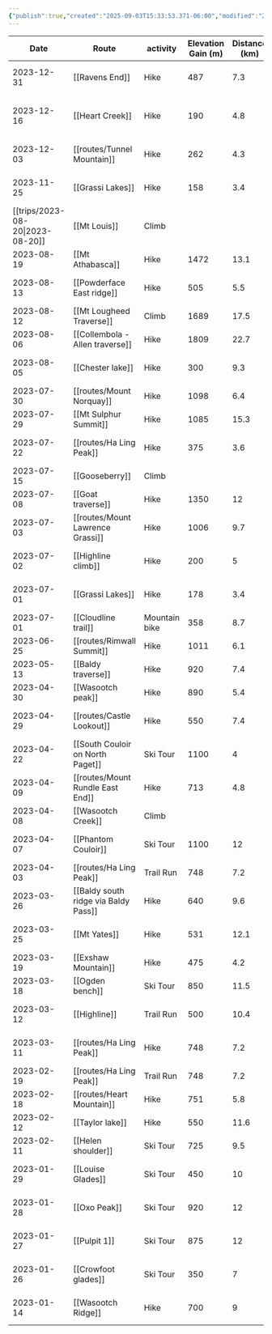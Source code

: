 ```yaml
---
{"publish":true,"created":"2025-09-03T15:33:53.371-06:00","modified":"2025-09-05T12:51:51.394-06:00","published":"2025-09-05T12:51:51.394-06:00","cssclasses":""}
---
```



|                Date                 |                Route                 |   activity    | Elevation Gain (m) | Distance (km) |           People           |   Region   | days |
| ----------------------------------- | ------------------------------------ | ------------- | ------------------ | ------------- | -------------------------- | ---------- | ---- |
|             2023-12-31              |            [[Ravens End]]            |     Hike      |        487         |      7.3      |    Adam, Calvin, Emily     |            |  1   |
|             2023-12-16              |           [[Heart Creek]]            |     Hike      |        190         |      4.8      | Adam, Calvin, Emily, Laura |            |  1   |
|             2023-12-03              |         [[routes/Tunnel Mountain]]          |     Hike      |        262         |      4.3      |    Adam, Calvin, Emily     |   Banff    |  1   |
|             2023-11-25              |           [[Grassi Lakes]]           |     Hike      |        158         |      3.4      |    Adam, Calvin, Emily     |            |  1   |
| [[trips/2023-08-20\|2023-08-20]] |             [[Mt Louis]]             |     Climb     |                    |               |       Adam, Alistair       |            |  1   |
|             2023-08-19              |           [[Mt Athabasca]]           |     Hike      |        1472        |     13.1      |            Adam            |            |  1   |
|             2023-08-13              |      [[Powderface East ridge]]       |     Hike      |        505         |      5.5      |    Adam, Calvin, Emily     |            |  1   |
|             2023-08-12              |       [[Mt Lougheed Traverse]]       |     Climb     |        1689        |     17.5      |        Adam, Colton        |            |  1   |
|             2023-08-06              |   [[Collembola - Allen traverse]]    |     Hike      |        1809        |     22.7      |            Adam            |            |  1   |
|             2023-08-05              |           [[Chester lake]]           |     Hike      |        300         |      9.3      |    Adam, Calvin, Emily     |            |  1   |
|             2023-07-30              |          [[routes/Mount Norquay]]           |     Hike      |        1098        |      6.4      |        Adam, Colton        |   Banff    |  1   |
|             2023-07-29              |        [[Mt Sulphur Summit]]         |     Hike      |        1085        |     15.3      |        Adam, Colton        |            |  1   |
|             2023-07-22              |           [[routes/Ha Ling Peak]]           |     Hike      |        375         |      3.6      |    Adam, Calvin, Emily     | Bow Valley |  1   |
|             2023-07-15              |            [[Gooseberry]]            |     Climb     |                    |               |         Adam, Ian          |            |  1   |
|             2023-07-08              |          [[Goat traverse]]           |     Hike      |        1350        |      12       |        Adam, Colton        |            |  1   |
|             2023-07-03              |      [[routes/Mount Lawrence Grassi]]       |     Hike      |        1006        |      9.7      |            Adam            | Bow Valley |  1   |
|             2023-07-02              |          [[Highline climb]]          |     Hike      |        200         |       5       |    Adam, Calvin, Emily     |            |  1   |
|             2023-07-01              |           [[Grassi Lakes]]           |     Hike      |        178         |      3.4      |    Adam, Calvin, Emily     |            |  1   |
|             2023-07-01              |         [[Cloudline trail]]          | Mountain bike |        358         |      8.7      |            Adam            |            |  1   |
|             2023-06-25              |          [[routes/Rimwall Summit]]          |     Hike      |        1011        |      6.1      |        Adam, Colton        | Bow Valley |  1   |
|             2023-05-13              |          [[Baldy traverse]]          |     Hike      |        920         |      7.4      |        Adam, Colton        |            |  1   |
|             2023-04-30              |          [[Wasootch peak]]           |     Hike      |        890         |      5.4      |        Adam, Colton        |            |  1   |
|             2023-04-29              |          [[routes/Castle Lookout]]          |     Hike      |        550         |      7.4      |    Adam, Colton, Laura     |   Banff    |  1   |
|             2023-04-22              |   [[South Couloir on North Paget]]   |   Ski Tour    |        1100        |       4       |         Adam, Eric         |            |  1   |
|             2023-04-09              |      [[routes/Mount Rundle East End]]       |     Hike      |        713         |      4.8      |        Adam, Colton        | Bow Valley |  1   |
|             2023-04-08              |          [[Wasootch Creek]]          |     Climb     |                    |               |        Adam, Colton        |            |  1   |
|             2023-04-07              |         [[Phantom Couloir]]          |   Ski Tour    |        1100        |      12       |     Adam, Corey, Eric      |            |  1   |
|             2023-04-03              |           [[routes/Ha Ling Peak]]           |   Trail Run   |        748         |      7.2      |            Adam            | Bow Valley |  1   |
|             2023-03-26              | [[Baldy south ridge via Baldy Pass]] |     Hike      |        640         |      9.6      |        Adam, Colton        |            |  1   |
|             2023-03-25              |             [[Mt Yates]]             |     Hike      |        531         |     12.1      |    Adam, Colton, Laura     |            |  1   |
|             2023-03-19              |         [[Exshaw Mountain]]          |     Hike      |        475         |      4.2      |        Adam, Emily         |            |  1   |
|             2023-03-18              |           [[Ogden bench]]            |   Ski Tour    |        850         |     11.5      |            Adam            |            |  1   |
|             2023-03-12              |             [[Highline]]             |   Trail Run   |        500         |     10.4      |    Adam, Colton, Emily     |            |  1   |
|             2023-03-11              |           [[routes/Ha Ling Peak]]           |     Hike      |        748         |      7.2      |    Adam, Colton, Laura     | Bow Valley |  1   |
|             2023-02-19              |           [[routes/Ha Ling Peak]]           |   Trail Run   |        748         |      7.2      |        Adam, Colton        | Bow Valley |  1   |
|             2023-02-18              |          [[routes/Heart Mountain]]          |     Hike      |        751         |      5.8      |        Adam, Colton        | Bow Valley |  1   |
|             2023-02-12              |           [[Taylor lake]]            |     Hike      |        550         |     11.6      |        Adam, Emily         |            |  1   |
|             2023-02-11              |          [[Helen shoulder]]          |   Ski Tour    |        725         |      9.5      |        Adam, Colton        |            |  1   |
|             2023-01-29              |          [[Louise Glades]]           |   Ski Tour    |        450         |      10       |     Adam, Corey, Jared     |            |  1   |
|             2023-01-28              |             [[Oxo Peak]]             |   Ski Tour    |        920         |      12       |     Adam, Corey, Jared     |            |  1   |
|             2023-01-27              |             [[Pulpit 1]]             |   Ski Tour    |        875         |      12       |     Adam, Corey, Jared     |            |  1   |
|             2023-01-26              |         [[Crowfoot glades]]          |   Ski Tour    |        350         |       7       |     Adam, Corey, Jared     |            |  1   |
|             2023-01-14              |          [[Wasootch Ridge]]          |     Hike      |        700         |       9       |    Adam, Colton, Laura     |            |  1   |